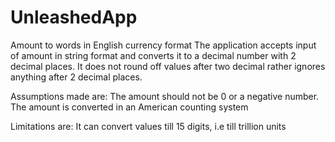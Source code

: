 # UnleashedApp
Amount to words in English currency format
The application accepts input of amount in string format and converts it to a decimal number with 2 decimal places. It does not round off values after two decimal rather ignores anything after 2 decimal places.

Assumptions made are:
The amount should not be 0 or a negative number.
The amount is converted in an American counting system

Limitations are:
It can convert values till 15 digits, i.e till trillion units
